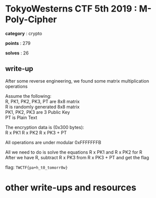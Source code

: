 # TokyoWesterns CTF 5th 2019 : M-Poly-Cipher

**category** : crypto

**points** : 279

**solves** : 26

## write-up

After some reverse engineering, we found some matrix multiplication operations

Assume the following:  
R, PK1, PK2, PK3, PT are 8x8 matrix  
R is randomly generated 8x8 matrix  
PK1, PK2, PK3 are 3 Public Key  
PT is Plain Text  

The encryption data is (0x300 bytes):  
R x PK1
R x PK2
R x PK3 + PT

All operations are under modular 0xFFFFFFFB

All we need to do is solve the equations R x PK1 and R x PK2 for R  
After we have R, subtract R x PK3 from R x PK3 + PT and get the flag

flag: `TWCTF{pa+h_t0_tomorr0w}`

# other write-ups and resources
